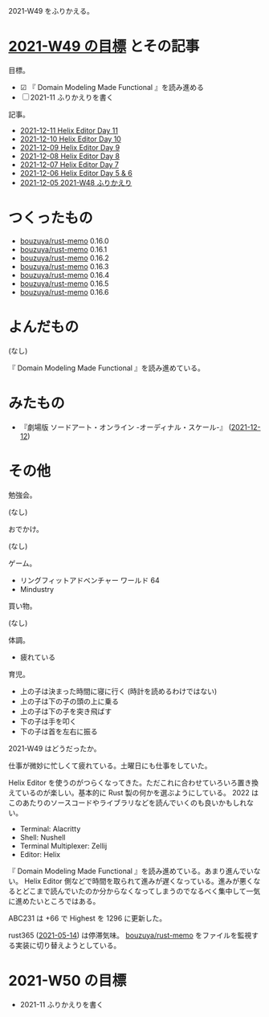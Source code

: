 2021-W49 をふりかえる。

# [2021-W49 の目標][2021-12-05] とその記事

目標。

- ☑ 『 Domain Modeling Made Functional 』を読み進める
- ☐ 2021-11 ふりかえりを書く

記事。

- [2021-12-11 Helix Editor Day 11][2021-12-11]
- [2021-12-10 Helix Editor Day 10][2021-12-10]
- [2021-12-09 Helix Editor Day 9][2021-12-09]
- [2021-12-08 Helix Editor Day 8][2021-12-08]
- [2021-12-07 Helix Editor Day 7][2021-12-07]
- [2021-12-06 Helix Editor Day 5 & 6][2021-12-06]
- [2021-12-05 2021-W48 ふりかえり][2021-12-05]

# つくったもの

- [bouzuya/rust-memo] 0.16.0
- [bouzuya/rust-memo] 0.16.1
- [bouzuya/rust-memo] 0.16.2
- [bouzuya/rust-memo] 0.16.3
- [bouzuya/rust-memo] 0.16.4
- [bouzuya/rust-memo] 0.16.5
- [bouzuya/rust-memo] 0.16.6

# よんだもの

(なし)

『 Domain Modeling Made Functional 』を読み進めている。

# みたもの

- 『劇場版 ソードアート・オンライン -オーディナル・スケール-』 ([2021-12-12])

# その他

勉強会。

(なし)

おでかけ。

(なし)

ゲーム。

- リングフィットアドベンチャー ワールド 64
- Mindustry

買い物。

(なし)

体調。

- 疲れている

育児。

- 上の子は決まった時間に寝に行く (時計を読めるわけではない)
- 上の子は下の子の頭の上に乗る
- 上の子は下の子を突き飛ばす
- 下の子は手を叩く
- 下の子は首を左右に振る

2021-W49 はどうだったか。

仕事が微妙に忙しくて疲れている。土曜日にも仕事をしていた。

Helix Editor を使うのがつらくなってきた。ただこれに合わせていろいろ置き換えているのが楽しい。基本的に Rust 製の何かを選ぶようにしている。 2022 はこのあたりのソースコードやライブラリなどを読んでいくのも良いかもしれない。

- Terminal: Alacritty
- Shell: Nushell
- Terminal Multiplexer: Zellij
- Editor: Helix

『 Domain Modeling Made Functional 』を読み進めている。あまり進んでいない。 Helix Editor 側などで時間を取られて進みが遅くなっている。進みが悪くなるとどこまで読んでいたのか分からなくなってしまうのでなるべく集中して一気に進めたいところではある。

ABC231 は +66 で Highest を 1296 に更新した。

rust365 ([2021-05-14]) は停滞気味。 [bouzuya/rust-memo] をファイルを監視する実装に切り替えようとしている。

# 2021-W50 の目標

- 2021-11 ふりかえりを書く

[2021-05-14]: https://blog.bouzuya.net/2021/05/14/
[2021-12-05]: https://blog.bouzuya.net/2021/12/05/
[2021-12-06]: https://blog.bouzuya.net/2021/12/06/
[2021-12-07]: https://blog.bouzuya.net/2021/12/07/
[2021-12-08]: https://blog.bouzuya.net/2021/12/08/
[2021-12-09]: https://blog.bouzuya.net/2021/12/09/
[2021-12-10]: https://blog.bouzuya.net/2021/12/10/
[2021-12-11]: https://blog.bouzuya.net/2021/12/11/
[2021-12-12]: https://blog.bouzuya.net/2021/12/12/
[bouzuya/rust-memo]: https://github.com/bouzuya/rust-memo

